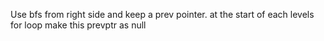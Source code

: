 Use bfs from right side and keep a prev pointer. at the start of each levels for loop make this prevptr as null